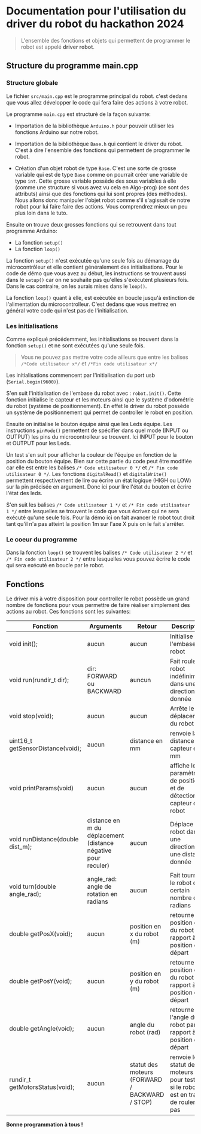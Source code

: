 # Documentation pour l'utilisation du driver du robot du hackathon 2024

> L'ensemble des fonctions et objets qui permettent de programmer le robot est appelé **driver robot**.

## Structure du programme main.cpp
### Structure globale
Le fichier `src/main.cpp` est le programme principal du robot. c'est dedans que vous allez développer le code qui fera faire des actions à votre robot.

Le programme `main.cpp` est structuré de la façon suivante:
- Importation de la bibliothèque `Arduino.h` pour pouvoir utiliser les fonctions Arduino sur notre robot.
- Importation de la bibliothèque `Base.h` qui contient le driver du robot. C'est à dire l'ensemble des fonctions qui permettent de programmer le robot.

- Création d'un objet robot de type `Base`. C'est une sorte de grosse variable qui est de type `Base` comme on pourrait créer une variable de type `int`. Cette grosse variable possède des sous variables à elle (comme une structure si vous avez vu cela en Algo-prog) (ce sont des attributs) ainsi que des fonctions qui lui sont propres (des méthodes). Nous allons donc manipuler l'objet robot comme s'il s'agissait de notre robot pour lui faire faire des actions. Vous comprendrez mieux un peu plus loin dans le tuto.

Ensuite on trouve deux grosses fonctions qui se retrouvent dans tout programme Arduino:
- La fonction `setup()`
- La fonction `loop()`

La fonction `setup()` n'est exécutée qu'une seule fois au démarrage du microcontrôleur et elle contient généralement des initialisations. Pour le code de démo que vous avez au début, les instructions se trouvent aussi dans le `setup()` car on ne souhaite pas qu'elles s'exécutent plusieurs fois. Dans le cas contraire, on les aurais mises dans le `loop()`.

La fonction `loop()` quant à elle, est exécutée en boucle jusqu'à extinction de l'alimentation du microcontrolleur. C'est dedans que vous mettrez en général votre code qui n'est pas de l'initialisation.




### Les initialisations

Comme expliqué précédemment, les initialisations se trouvent dans la fonction `setup()` et ne sont exécutées qu'une seule fois. 

>Vous ne pouvez pas mettre votre code ailleurs que entre les balises ``/*Code utilisateur x*/`` et ``/*Fin code utilisateur x*/``

Les initialisations commencent par l'initialisation du port usb (``Serial.begin(9600)``).

S'en suit l'initialisation de l'embase du robot avec : ``robot.init()``. Cette fonction initialise le capteur et les moteurs ainsi que le système d'odométrie du robot (système de positionnement). En effet le driver du robot possède un système de positionnement qui permet de controller le robot en position.

Ensuite on initialise le bouton équipe ainsi que les Leds équipe. Les instructions ``pinMode()`` permettent de spécifier dans quel mode (INPUT ou OUTPUT) les pins du microcontrolleur se trouvent. Ici INPUT pour le bouton et OUTPUT pour les Leds.

Un test s'en suit pour afficher la couleur de l'équipe en fonction de la position du bouton équipe. Bien sur cette partie du code peut être modifiée car elle est entre les balises ``/* Code utilisateur 0 */`` et ``/* Fin code utilisateur 0 */``. Les fonctions ``digitalRead()`` et ``digitalWrite()`` permettent respectivement de lire ou écrire un état logique (HIGH ou LOW) sur la pin précisée en argument. Donc ici pour lire l'état du bouton et écrire l'état des leds.

S'en suit les balises  ``/* Code utilisateur 1 */`` et ``/* Fin code utilisateur 1 */`` entre lesquelles se trouvent le code que vous écrivez qui ne sera exécuté qu'une seule fois. Pour la démo ici on fait avancer le robot tout droit tant qu'il n'a pas atteint la position 1m sur l'axe X puis on le fait s'arrêter.

### Le coeur du programme

Dans la fonction `loop()` se trouvent les balises  ``/* Code utilisateur 2 */`` et ``/* Fin code utilisateur 2 */`` entre lesquelles vous pouvez écrire le code qui sera exécuté en boucle par le robot.

## Fonctions

Le driver mis à votre disposition pour controller le robot possède un grand nombre de fonctions pour vous permettre de faire réaliser simplement des actions au robot. Ces fonctions sont les suivantes:


| Fonction | Arguments | Retour | Description |
| - | - | - | - |
| void init(); | aucun | aucun | Initialise l'embase du robot |
| void run(rundir_t dir); | dir: FORWARD ou BACKWARD | auncun | Fait rouler le robot indéfiniment dans une direction donnée |
| void stop(void); | aucun | aucun | Arrête le déplacement du robot |
| uint16_t getSensorDistance(void); | aucun | distance en mm | renvoie la distance du capteur en mm |
| void printParams(void) | aucun | aucun | affiche les paramètres de position et de détection capteur du robot |
| void runDistance(double dist_m); | distance en m du déplacement (distance négative pour reculer) | aucun | Déplace le robot dans une direction sur une distance donnée |
| void turn(double angle_rad); | angle_rad: angle de rotation en radians | aucun | Fait tourner le robot d'un certain nombre de radians |
| double getPosX(void); | aucun | position en x du robot (m) | retourne la position en x du robot par rapport à sa position de départ |
| double getPosY(void); | aucun | position en y du robot (m) | retourne la position en y du robot par rapport à sa position de départ |
| double getAngle(void); | aucun | angle du robot (rad) | retourne l'angle du robot par rapport à sa position de départ |
| rundir_t getMotorsStatus(void); | aucun | statut des moteurs (FORWARD / BACKWARD / STOP) | renvoie le statut des moteurs pour tester si le robot est en train de rouler ou pas |





**Bonne programmation à tous !**